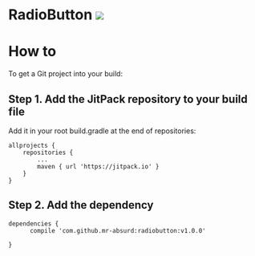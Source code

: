 # RadioButton [![](https://jitpack.io/v/mr-absurd/radiobutton.svg)](https://jitpack.io/#mr-absurd/radiobutton)
# How to
To get a Git project into your build:
## Step 1. Add the JitPack repository to your build file
Add it in your root build.gradle at the end of repositories:

	allprojects {
		repositories {
			...
			maven { url 'https://jitpack.io' }
		}
	}
  
## Step 2. Add the dependency

	dependencies {
          compile 'com.github.mr-absurd:radiobutton:v1.0.0'
          
	}
